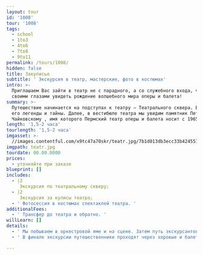 ```yaml
---
layout: tour
id: '1008'
tour: '1008'
tags:
  - school
  - 1to3
  - 4to6
  - 7to8
  - 9to11
permalink: /tours/1008/
hidden: false
title: Закулисье
subtitle: ' Экскурсия в театр, мастерские, фото в костюмах'
intro: >-
  Приглашаем Вас зайти в театр не с парадного, а со служебного входа, чтобы
  своими глазами увидеть рождение волшебного мира оперы и балета!
summary: >-
  Путешествие начинается на подступах к театру – Театрального сквера. Вы узнаете
  его легенды и тайны. Далее, в вестибюле театра мы увидим памятник Петру Ильичу
  Чайковскому , имя которого Пермский театр оперы и балета носит с 1965 года.
length: '1,5-2 часа'
tourlength: '1,5-2 часа'
imgasset: >-
  //images.contentful.com/x9tc47a70skr/teatr.jpg/7b1d013db3ecc33b4245515e85ff7840/teatr.jpg
imgpath: teatr.jpg
tourdate: 00.00.0000
prices:
  - уточняйте при заказе
blueprint: []
includes:
  - |2
     Экскурсия по театральному скверу; 
  - |2
     Экскурсия за кулисы театра; 
  - ' Фотосессия в костюмах спектаклей театра. '
additionalFees:
  - ' Трансфер до театра и обратно. '
willLearn: []
details:
  - ' Мы побываем в оркестровой яме и на сцене. Затем путь экскурсантов лежит через цеха; в гримёрном артисты меняют обличья и примеряют новые парики; в обувном на свет появляются новые пуанты; в швейном создаются знаменитые белые пачки балерин. По ходу путешествия экскурсоводы рассказывают о главных событиях в истории старейшего театра на Урале. И, конечно, вспоминают интересные случаи из театральной жизни , например, как легендарный авиатор Чкалов во время спектакля спас певицу, когда на голове у неё внезапно вспыхнул парик или почему «потерялся» один театральный сезон. '
  - ' В финале экскурсии путешественники проходят через хоровые и балетные репетиционные классы и делают остановку на балконе. Здесь для многих наступает самый необычный и увлекательный момент - гости получают возможность облачиться в костюмы из репертуарных спектаклей и сфотографироваться в них на память. '

---
```

